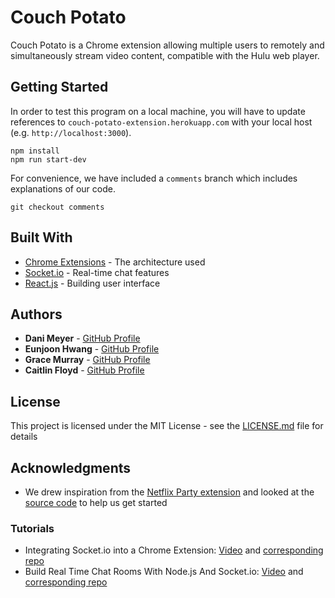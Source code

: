 # Couch Potato

Couch Potato is a Chrome extension allowing multiple users to remotely and simultaneously stream video content, compatible with the Hulu web player.

## Getting Started

In order to test this program on a local machine, you will have to update references to `couch-potato-extension.herokuapp.com` with your local host (e.g. `http://localhost:3000`).

```
npm install
npm run start-dev
```

For convenience, we have included a `comments` branch which includes explanations of our code.

```
git checkout comments
```

## Built With

- [Chrome Extensions](https://developer.chrome.com/extensions/getstarted) - The architecture used
- [Socket.io](https://socket.io/get-started/chat) - Real-time chat features
- [React.js](https://reactjs.org/) - Building user interface

## Authors

- **Dani Meyer** - [GitHub Profile](https://github.com/dlm19)
- **Eunjoon Hwang** - [GitHub Profile](https://github.com/joonybejoy)
- **Grace Murray** - [GitHub Profile](https://github.com/gkmurray124)
- **Caitlin Floyd** - [GitHub Profile](https://github.com/cafloyd)

## License

This project is licensed under the MIT License - see the [LICENSE.md](LICENSE.md) file for details

## Acknowledgments

- We drew inspiration from the [Netflix Party extension](https://chrome.google.com/webstore/detail/netflix-party/oocalimimngaihdkbihfgmpkcpnmlaoa?hl=en) and looked at the [source code](https://github.com/netflixparty1/netflixparty-chrome) to help us get started

### Tutorials

- Integrating Socket.io into a Chrome Extension: [Video](https://www.youtube.com/watch?v=1zVoGTQUXvs) and [corresponding repo](https://github.com/matthewlawson/lnm-socket.io)
- Build Real Time Chat Rooms With Node.js And Socket.io: [Video](https://www.youtube.com/watch?v=UymGJnv-WsE) and [corresponding repo](https://github.com/WebDevSimplified/Realtime-Chat-App-With-Rooms)
